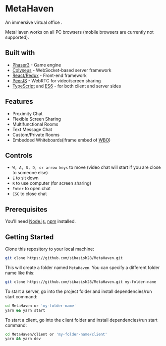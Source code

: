 # MetaHaven

An immersive virtual office .

MetaHaven works on all PC browsers (mobile browsers are currently not supported).

## Built with

- [Phaser3](https://github.com/photonstorm/phaser) - Game engine
- [Colyseus](https://github.com/colyseus/colyseus) - WebSocket-based server framework
- [React/Redux](https://github.com/facebook/react) - Front-end framework
- [PeerJS](https://github.com/peers/peerjs) - WebRTC for video/screen sharing
- [TypeScript](https://github.com/microsoft/TypeScript) and [ES6](https://github.com/eslint/eslint) - for both client and server sides

## Features

- Proximity Chat
- Flexible Screen Sharing
- Multifunctional Rooms
- Text Message Chat
- Custom/Private Rooms
- Embedded Whiteboards(iframe embed of [WBO](https://github.com/lovasoa/whitebophir))

## Controls

- `W, A, S, D, or arrow keys` to move (video chat will start if you are close to someone else)
- `E` to sit down
- `R` to use computer (for screen sharing)
- `Enter` to open chat
- `ESC` to close chat

## Prerequisites

You'll need [Node.js](https://nodejs.org/en/), [npm](https://www.npmjs.com/) installed.

## Getting Started

Clone this repository to your local machine:

```bash
git clone https://github.com/sibasish28/MetaHaven.git
```

This will create a folder named `MetaHaven`. You can specify a different folder name like this:

```bash
git clone https://github.com/sibasish28/MetaHaven.git my-folder-name
```

To start a server, go into the project folder and install dependencies/run start command:

```bash
cd MetaHaven or 'my-folder-name'
yarn && yarn start
```

To start a client, go into the client folder and install dependencies/run start command:

```bash
cd MetaHaven/client or 'my-folder-name/client'
yarn && yarn dev
```
